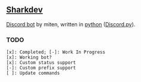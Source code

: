 ## [Sharkdev](https://www.m1ten.me/project/sharkdev/)

[Discord bot](https://github.com/m1ten/sharkdev) by miten, written in [python](https://www.python.org/) ([Discord.py](https://github.com/Rapptz/discord.py)).

### TODO

```
[x]: Completed; [-]: Work In Progress
[x]: Working bot?
[x]: Custom status support
[-]: Custom prefix support
[ ]: Update commands
```